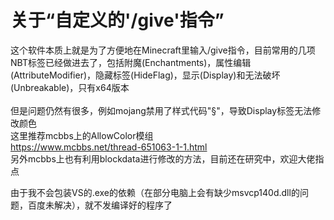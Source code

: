 关于“自定义的'/give'指令”
====================
这个软件本质上就是为了方便地在Minecraft里输入/give指令，目前常用的几项NBT标签已经做进去了，包括附魔(Enchantments)，属性编辑(AttributeModifier)，隐藏标签(HideFlag)，显示(Display)和无法破坏(Unbreakable)，只有x64版本
<br>
<br>
但是问题仍然有很多，例如mojang禁用了样式代码"§"，导致Display标签无法修改颜色
<br>
这里推荐mcbbs上的AllowColor模组
<br>
  https://www.mcbbs.net/thread-651063-1-1.html
<br>
另外mcbbs上也有利用blockdata进行修改的方法，目前还在研究中，欢迎大佬指点


由于我不会包装VS的.exe的依赖（在部分电脑上会有缺少msvcp140d.dll的问题，百度未解决），就不发编译好的程序了
